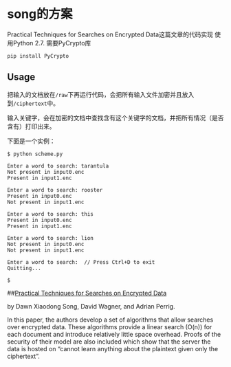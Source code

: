 # song的方案

Practical Techniques for Searches on Encrypted Data这篇文章的代码实现
使用Python 2.7.
需要PyCrypto库
```
pip install PyCrypto
```

## Usage

把输入的文档放在`/raw`下再运行代码，会把所有输入文件加密并且放入到`/ciphertext`中。

输入关键字，会在加密的文档中查找含有这个关键字的文档，并把所有情况（是否含有）打印出来。

下面是一个实例：

```
$ python scheme.py 

Enter a word to search: tarantula
Not present in input0.enc
Present in input1.enc

Enter a word to search: rooster
Present in input0.enc
Not present in input1.enc

Enter a word to search: this
Present in input0.enc
Present in input1.enc

Enter a word to search: lion
Not present in input0.enc
Not present in input1.enc

Enter a word to search:  // Press Ctrl+D to exit
Quitting...

$ 
```


##[Practical Techniques for Searches on Encrypted Data](http://www.cs.berkeley.edu/~dawnsong/papers/se.pdf)

by Dawn Xiaodong Song, David Wagner, and Adrian Perrig.

In this paper, the authors develop a set of algorithms that allow searches 
over encrypted data. These algorithms provide a linear search (O(n)) for each
document and introduce relatively little space overhead. Proofs of the security
of their model are also included which show that the server the data is hosted
on “cannot learn anything about the plaintext given only the ciphertext”.

